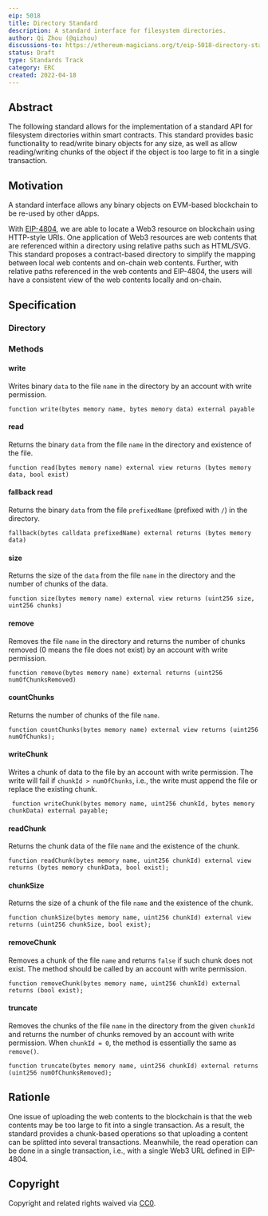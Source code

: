 ```yaml
---
eip: 5018
title: Directory Standard
description: A standard interface for filesystem directories.
author: Qi Zhou (@qizhou)
discussions-to: https://ethereum-magicians.org/t/eip-5018-directory-standard/8958
status: Draft
type: Standards Track
category: ERC
created: 2022-04-18
---
```



## Abstract

The following standard allows for the implementation of a standard API for filesystem directories within smart contracts.
This standard provides basic functionality to read/write binary objects for any size, as well as allow reading/writing chunks of the object if the object is too large to fit in a single transaction.

## Motivation

A standard interface allows any binary objects on EVM-based blockchain to be re-used by other dApps.

With [EIP-4804](./eip-4804.md), we are able to locate a Web3 resource on blockchain using HTTP-style URIs.  One application of Web3 resources are web contents that are referenced within a directory using relative paths such as HTML/SVG.  This standard proposes a contract-based directory to simplify the mapping between local web contents and on-chain web contents.  Further, with relative paths referenced in the web contents and EIP-4804, the users will have a consistent view of the web contents locally and on-chain.

## Specification

### Directory

### Methods

#### write

Writes binary `data` to the file `name` in the directory by an account with write permission.

```
function write(bytes memory name, bytes memory data) external payable
```

#### read

Returns the binary `data` from the file `name` in the directory and existence of the file.

```
function read(bytes memory name) external view returns (bytes memory data, bool exist)
```

#### fallback read

Returns the binary `data` from the file `prefixedName` (prefixed with `/`) in the directory.

```
fallback(bytes calldata prefixedName) external returns (bytes memory data) 
```

#### size

Returns the size of the `data` from the file `name` in the directory and the number of chunks of the data.

```
function size(bytes memory name) external view returns (uint256 size, uint256 chunks)
```

#### remove

Removes the file `name` in the directory and returns the number of chunks removed (0 means the file does not exist) by an account with write permission.

```
function remove(bytes memory name) external returns (uint256 numOfChunksRemoved)
```

#### countChunks

Returns the number of chunks of the file `name`.

```
function countChunks(bytes memory name) external view returns (uint256 numOfChunks);
```

#### writeChunk

Writes a chunk of data to the file by an account with write permission. The write will fail if `chunkId > numOfChunks`, i.e., the write must append the file or replace the existing chunk.

```
 function writeChunk(bytes memory name, uint256 chunkId, bytes memory chunkData) external payable;
```

#### readChunk

Returns the chunk data of the file `name` and the existence of the chunk.

```
function readChunk(bytes memory name, uint256 chunkId) external view returns (bytes memory chunkData, bool exist);
```

#### chunkSize

Returns the size of a chunk of the file `name` and the existence of the chunk.

```
function chunkSize(bytes memory name, uint256 chunkId) external view returns (uint256 chunkSize, bool exist);
```

#### removeChunk

Removes a chunk of the file `name` and returns `false` if such chunk does not exist. The method should be called by an account with write permission.

```
function removeChunk(bytes memory name, uint256 chunkId) external returns (bool exist);
```

#### truncate

Removes the chunks of the file `name` in the directory from the given `chunkId` and returns the number of chunks removed by an account with write permission.  When `chunkId = 0`, the method is essentially the same as `remove()`.

```
function truncate(bytes memory name, uint256 chunkId) external returns (uint256 numOfChunksRemoved);
```

## Rationle

One issue of uploading the web contents to the blockchain is that the web contents may be too large to fit into a single transaction.  As a result, the standard provides a chunk-based operations so that uploading a content can be splitted into several transactions.  Meanwhile, the read operation can be done in a single transaction, i.e., with a single Web3 URL defined in EIP-4804.

## Copyright

Copyright and related rights waived via [CC0](https://creativecommons.org/publicdomain/zero/1.0/).
